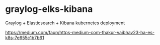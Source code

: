 # graylog-elks-kibana
Graylog + Elasticsearch + Kibana kubernetes deployment 

https://medium.com/faun/https-medium-com-thakur-vaibhav23-ha-es-k8s-7e655c1b7b61